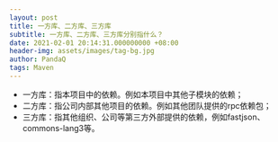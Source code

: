 ```yaml
---
layout: post
title: 一方库、二方库、三方库
subtitle: 一方库、二方库、三方库分别指什么？
date: 2021-02-01 20:14:31.000000000 +08:00
header-img: assets/images/tag-bg.jpg
author: PandaQ
tags: Maven
---
```


- 一方库：指本项目中的依赖。例如本项目中其他子模块的依赖；
- 二方库：指公司内部其他项目的依赖。例如其他团队提供的rpc依赖包；
- 三方库：指其他组织、公司等第三方外部提供的依赖，例如fastjson、commons-lang3等。